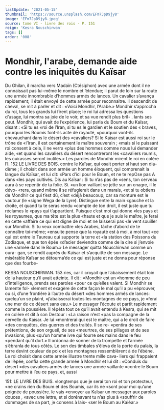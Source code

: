 ```yaml
---
lastUpdate: '2021-05-15'
thumbnail: 'https://source.unsplash.com/EFm7JpD9jy8'
image: 'EFm7JpD9jy8.jpeg'
source: tome VI - livre des rois - P. 151
reign: 'Kesra Nouschirwan'
tags: []
order: '008'
---
```


# Mondhir, l'arabe, demande aide contre les iniquités du Kaïsar

Du Ghilan, il marcha vers Madaïn (Ctésiphon) avec une armée dont il ne connaissait pas lui-même le nombre et ’étendue; il parut de loin sur la route une armée innombrable d’hommes armés de lances.
Un cavalier s’avança rapidement; il était envoyé de
cette armée pour reconnaitre. Il descendit de cheval, se mit à parler et dit : «Voici Mondhir, l’Arabe.»
Mondhir s’approcha du roi, tous les grands lui firent place; le roi lui adressa les questions d’usage, lui montra sa joie de le voir, et sa vue rendit plus bril- . lants ses peut. Mondhir, qui avait de l’expérience,
lui parla du Boum et du Kaïsar, disant : «Si tu es «roi de l’Iran, si tu es le gardien et le soutien des
« braves, pourquoi les Roumis font-ils acte de royauté, «pourquoi vont-ils chevauchant dans le désert des «cavaliers? Si le Kaïsar est aussi roi sur le trône de «l’Iran, il est certainement le maître souverain ; «mais si le puissant roi consent à cela, il ne verra «plus des hommes comme nous lui demander aide, «et quand les cavaliers du désert rencontreront les «cavaliers roumis, les cuirasses seront inutiles.»
Les paroles de Mondhir mirent le roi en colère l’l.
152 LE LIVRE DES BOIS.
contre le Kaïsar, qui osait porter si haut son dia- dème ; il choisit dans son armée un homme éloquent,
qui comprenait la langue du Kaïsar, et lui dit: «Pars d’ici pour le Boum, et ne te repOse pas A dans «les pays cultivés. Dis au Kaïsar : Si tu n’as pas de
«sens, ton cerveau aura à se repentir de ta folie. Si. «un lion vaillant se jette sur un onagre, il le dévo- «rera, quand même il se réfugierait dans un marais, «et si tu obtiens de Mondhir ce qui t’est dû, c’est
«déjà beaucoup, car sa monture est le vautour (le «signe Wega de la Lyre). Distingue entre la main «gauche et la droite, et quand tu te seras rendu «compte de ton droit, il est juste que tu réclames le «pays qui t’appartient. Puisque c’est moi qui donne
«les pays et les royaumes, que ma tête est la plus «haute et que je suis le maître, je ferai en cette «affaire ce qui est digne de moi et ne laisserai pas «le vent souiller sur Mondhir. Si tu veux combattre «les Arabes, tâche d’abord de te connaître toi-même; «ensuite pense que la royauté est à moi, à moi tout
«ce qui est entre le Taureau qui supporte la terre et «la station des Poissons du Zodiaque, et que ton épée «d’acier deviendra comme de la cire si j’envoie une
«armée dans le Boum.»
Le messager quitta Nouschirwan comme un oura- gan, se rendit auprès du Kaïsar et s’acquitte de son message. Le misérable Kaïsar se détourna’de ce qui
est juste et ne donna pour réponse que des fourbe-

KESBA NOUSCHIRWAN. 153 ries, car il croyait que l’abaissement était loin de la
hauteur qu’il avait atteinte. Il dit : «Mondhir est un «homme de peu d’intelligence, prends ses paroles «pour ce qu’elles valent. Si Mondhir se lamente fol- «lement et exagère de cette façon le mal qu’il a pu «éprouver, ou si, d’une frontière à l’autre du désert
«des hommes armés de lances: quelqu’un se plaint, «j’abaisserai toutes les montagnes de ce pays, je «ferai une mer de ce désert sans eau.» Le messager l’écoute et partit rapidement comme la poussière. Il répéta tout ce qu’il avait entendu à Kesra, qui se
mit en colère et dit à son Destour : «La raison n’est
«pas la compagne de la cervelle du Kaïsar. Je lui «montrerai qui est le maître, qui a le droit de faire «des conquêtes, des guerres et des traités. Il se re- «pentira de ses prétentions, de son orgueil, de ses «meurtres, de ses pillages et de ses invasions, plus «qu’un homme ivre qui fourre ses mains dans le feu «pendant qu’il dort.»
Il ordonna de sonner de la trompette et l’armée s’ébranla de tous côtés. Le son des timbales s’éleva
de la porte du palais, la terre devint couleur de poix et les montagnes ressemblèrent à de l’ébène. Le roi
choisit dans cette armée illustre trente mille cava- liers qui frappaient de l’épée, confia cette grande armée à Mondhir et lui dit : «Conduis du désert
«des cavaliers armés de lances une armée vaillante «contre le Boum pour mettre à l’eu ce pays, et, aussi

151: LE LIVRE DES BUIS.
«longtemps que je serai ton roi et ton protecteur, «ne crains rien du Boum et des Boumis, car ils ne «sont pour moi qu’une poignée de poussière. le vais «envoyer au Kaïsar un messager aux paroles douces , «avec une lettre, et si dorénavant tu n’as plus à «souffrir de dommages de sa part, je consens à lais- «ser le Boum au Kaièar.»
